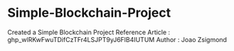 # Simple-Blockchain-Project

Created a Simple Blockchain Project
Reference Article : 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
Author : Joao Zsigmond
